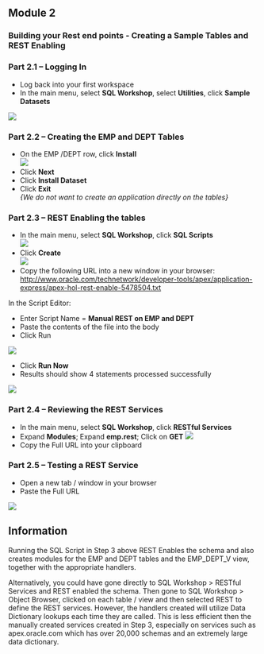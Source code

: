 ## Module 2

### Building your Rest end points - Creating a Sample Tables and REST Enabling

### **Part 2.1** – Logging In

- Log back into your first workspace
- In the main menu, select **SQL Workshop**, select **Utilities**, click **Sample Datasets** 

![](https://i.imgur.com/XRYqaW0.png[/img])

### **Part 2.2** – Creating the EMP and DEPT Tables

- On the EMP /DEPT row, click **Install**  
![](https://i.imgur.com/6eHtmjz.png[/img])
- Click **Next**
- Click **Install Dataset**
- Click **Exit**  
  *{We do not want to create an application directly on the tables}*

### **Part 2.3** – REST Enabling the tables

- In the main menu, select **SQL Workshop**, click **SQL Scripts**  
![](https://i.imgur.com/L6PC9Yk.png[/img])
- Click **Create**  
![](https://i.imgur.com/Rcb2Iqh.png[/img])
- Copy the following URL into a new window in your browser:
http://www.oracle.com/technetwork/developer-tools/apex/application-express/apex-hol-rest-enable-5478504.txt

In the Script Editor:
  - Enter Script Name = **Manual REST on EMP and DEPT**
  -  Paste the contents of the file into the body
  - Click Run

![](https://i.imgur.com/1Z7M2XB.png[/img])
- Click **Run Now**
- Results should show 4 statements processed successfully

![](https://i.imgur.com/7UPlFTY.png[/img])

### **Part 2.4** – Reviewing the REST Services

- In the main menu, select **SQL Workshop**, click **RESTful Services**
- Expand **Modules**; Expand **emp.rest**; Click on **GET**
![](https://i.imgur.com/iYNYF9N.png[/img])
- Copy the Full URL into your clipboard

### **Part 2.5** – Testing a REST Service

- Open a new tab / window in your browser
- Paste the Full URL

![](https://i.imgur.com/WXkqBAB.png[/img])

## Information
Running the SQL Script in Step 3 above REST Enables the schema and also creates modules for the EMP and DEPT tables and the EMP_DEPT_V view, together with the appropriate handlers.

Alternatively, you could have gone directly to SQL Workshop > RESTful Services and REST enabled the schema. Then gone to SQL Workshop > Object Browser, clicked on each table / view and then selected REST to define the REST services. However, the handlers created will utilize Data Dictionary lookups each time they are called. This is less efficient then the manually created services created in Step 3, especially on services such as apex.oracle.com which has over 20,000 schemas and an extremely large data dictionary.